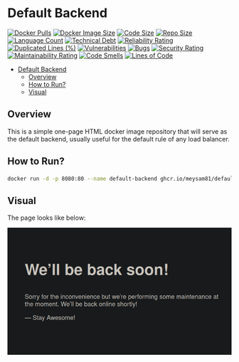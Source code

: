 # Default Backend

[![Docker Pulls](https://img.shields.io/docker/pulls/meysam81/default-backend)](https://hub.docker.com/r/meysam81/default-backend)
[![Docker Image Size](https://img.shields.io/docker/image-size/meysam81/default-backend?label=docker%20image%20size)](https://hub.docker.com/r/meysam81/default-backend)
[![Code Size](https://img.shields.io/github/languages/code-size/meysam81/default-backend)](https://github.com/meysam81/default-backend)
[![Repo Size](https://img.shields.io/github/repo-size/meysam81/default-backend)](https://github.com/meysam81/default-backend)
[![Language Count](https://img.shields.io/github/languages/count/meysam81/default-backend)](https://github.com/meysam81/default-backend)
[![Technical Debt](https://sonarcloud.io/api/project_badges/measure?project=meysam81_default-backend&metric=sqale_index)](https://sonarcloud.io/summary/new_code?id=meysam81_default-backend)
[![Reliability Rating](https://sonarcloud.io/api/project_badges/measure?project=meysam81_default-backend&metric=reliability_rating)](https://sonarcloud.io/summary/new_code?id=meysam81_default-backend)
[![Duplicated Lines (%)](https://sonarcloud.io/api/project_badges/measure?project=meysam81_default-backend&metric=duplicated_lines_density)](https://sonarcloud.io/summary/new_code?id=meysam81_default-backend)
[![Vulnerabilities](https://sonarcloud.io/api/project_badges/measure?project=meysam81_default-backend&metric=vulnerabilities)](https://sonarcloud.io/summary/new_code?id=meysam81_default-backend)
[![Bugs](https://sonarcloud.io/api/project_badges/measure?project=meysam81_default-backend&metric=bugs)](https://sonarcloud.io/summary/new_code?id=meysam81_default-backend)
[![Security Rating](https://sonarcloud.io/api/project_badges/measure?project=meysam81_default-backend&metric=security_rating)](https://sonarcloud.io/summary/new_code?id=meysam81_default-backend)
[![Maintainability Rating](https://sonarcloud.io/api/project_badges/measure?project=meysam81_default-backend&metric=sqale_rating)](https://sonarcloud.io/summary/new_code?id=meysam81_default-backend)
[![Code Smells](https://sonarcloud.io/api/project_badges/measure?project=meysam81_default-backend&metric=code_smells)](https://sonarcloud.io/summary/new_code?id=meysam81_default-backend)
[![Lines of Code](https://sonarcloud.io/api/project_badges/measure?project=meysam81_default-backend&metric=ncloc)](https://sonarcloud.io/summary/new_code?id=meysam81_default-backend)

<!-- START doctoc generated TOC please keep comment here to allow auto update -->
<!-- DON'T EDIT THIS SECTION, INSTEAD RE-RUN doctoc TO UPDATE -->

- [Default Backend](#default-backend)
  - [Overview](#overview)
  - [How to Run?](#how-to-run)
  - [Visual](#visual)

<!-- END doctoc generated TOC please keep comment here to allow auto update -->

## Overview

This is a simple one-page HTML docker image repository that will serve as the
default backend, usually useful for the default rule of any load balancer.

## How to Run?

```bash
docker run -d -p 8080:80 --name default-backend ghcr.io/meysam81/default-backend
```

## Visual

The page looks like below:

![Index Page!](./docs/static/index.png)
